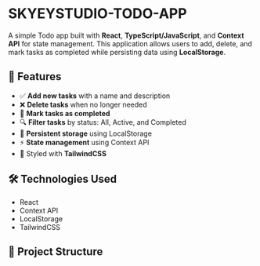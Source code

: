 # SKYEYSTUDIO-TODO-APP

A simple  Todo app built with **React**, **TypeScript/JavaScript**, and **Context API** for state management. This application allows users to add, delete, and mark tasks as completed while persisting data using **LocalStorage**.

## 🚀 Features

- ✅ **Add new tasks** with a name and description  
- ❌ **Delete tasks** when no longer needed  
- 🔄 **Mark tasks as completed**  
- 🔍 **Filter tasks** by status: All, Active, and Completed  
- 💾 **Persistent storage** using LocalStorage  
- ⚡ **State management** using Context API  
- 🎨 Styled with **TailwindCSS** 

## 🛠️ Technologies Used

- React
- Context API
- LocalStorage
- TailwindCSS 

## 📂 Project Structure
